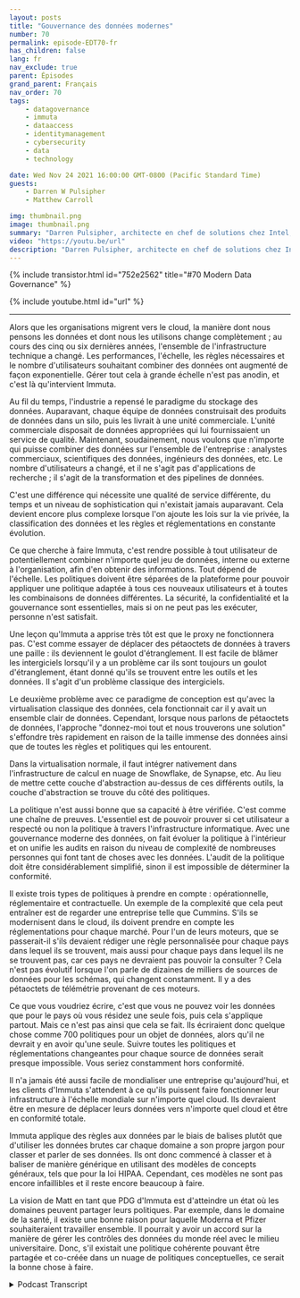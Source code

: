 ```yaml
---
layout: posts
title: "Gouvernance des données modernes"
number: 70
permalink: episode-EDT70-fr
has_children: false
lang: fr
nav_exclude: true
parent: Épisodes
grand_parent: Français
nav_order: 70
tags:
    - datagovernance
    - immuta
    - dataaccess
    - identitymanagement
    - cybersecurity
    - data
    - technology

date: Wed Nov 24 2021 16:00:00 GMT-0800 (Pacific Standard Time)
guests:
    - Darren W Pulsipher
    - Matthew Carroll

img: thumbnail.png
image: thumbnail.png
summary: "Darren Pulsipher, architecte en chef de solutions chez Intel, discute de la réalité et de l'avenir de la gouvernance moderne des données avec Matthew Carroll, PDG d'Immuta."
video: "https://youtu.be/url"
description: "Darren Pulsipher, architecte en chef de solutions chez Intel, discute de la réalité et de l'avenir de la gouvernance moderne des données avec Matthew Carroll, PDG d'Immuta."
---
```


<div>
{% include transistor.html id="752e2562" title="#70 Modern Data Governance" %}

{% include youtube.html id="url" %}
</div>

---

Alors que les organisations migrent vers le cloud, la manière dont nous pensons les données et dont nous les utilisons change complètement ; au cours des cinq ou six dernières années, l'ensemble de l'infrastructure technique a changé. Les performances, l'échelle, les règles nécessaires et le nombre d'utilisateurs souhaitant combiner des données ont augmenté de façon exponentielle. Gérer tout cela à grande échelle n'est pas anodin, et c'est là qu'intervient Immuta.

Au fil du temps, l'industrie a repensé le paradigme du stockage des données. Auparavant, chaque équipe de données construisait des produits de données dans un silo, puis les livrait à une unité commerciale. L'unité commerciale disposait de données appropriées qui lui fournissaient un service de qualité. Maintenant, soudainement, nous voulons que n'importe qui puisse combiner des données sur l'ensemble de l'entreprise : analystes commerciaux, scientifiques des données, ingénieurs des données, etc. Le nombre d'utilisateurs a changé, et il ne s'agit pas d'applications de recherche ; il s'agit de la transformation et des pipelines de données.

C'est une différence qui nécessite une qualité de service différente, du temps et un niveau de sophistication qui n'existait jamais auparavant. Cela devient encore plus complexe lorsque l'on ajoute les lois sur la vie privée, la classification des données et les règles et réglementations en constante évolution.

Ce que cherche à faire Immuta, c'est rendre possible à tout utilisateur de potentiellement combiner n'importe quel jeu de données, interne ou externe à l'organisation, afin d'en obtenir des informations. Tout dépend de l'échelle. Les politiques doivent être séparées de la plateforme pour pouvoir appliquer une politique adaptée à tous ces nouveaux utilisateurs et à toutes les combinaisons de données différentes. La sécurité, la confidentialité et la gouvernance sont essentielles, mais si on ne peut pas les exécuter, personne n'est satisfait.

Une leçon qu'Immuta a apprise très tôt est que le proxy ne fonctionnera pas. C'est comme essayer de déplacer des pétaoctets de données à travers une paille : ils deviennent le goulot d'étranglement. Il est facile de blâmer les intergiciels lorsqu'il y a un problème car ils sont toujours un goulot d'étranglement, étant donné qu'ils se trouvent entre les outils et les données. Il s'agit d'un problème classique des intergiciels.

Le deuxième problème avec ce paradigme de conception est qu'avec la virtualisation classique des données, cela fonctionnait car il y avait un ensemble clair de données. Cependant, lorsque nous parlons de pétaoctets de données, l'approche "donnez-moi tout et nous trouverons une solution" s'effondre très rapidement en raison de la taille immense des données ainsi que de toutes les règles et politiques qui les entourent.

Dans la virtualisation normale, il faut intégrer nativement dans l'infrastructure de calcul en nuage de Snowflake, de Synapse, etc. Au lieu de mettre cette couche d'abstraction au-dessus de ces différents outils, la couche d'abstraction se trouve du côté des politiques.

La politique n'est aussi bonne que sa capacité à être vérifiée. C'est comme une chaîne de preuves. L'essentiel est de pouvoir prouver si cet utilisateur a respecté ou non la politique à travers l'infrastructure informatique. Avec une gouvernance moderne des données, on fait évoluer la politique à l'intérieur et on unifie les audits en raison du niveau de complexité de nombreuses personnes qui font tant de choses avec les données. L'audit de la politique doit être considérablement simplifié, sinon il est impossible de déterminer la conformité.

Il existe trois types de politiques à prendre en compte : opérationnelle, réglementaire et contractuelle. Un exemple de la complexité que cela peut entraîner est de regarder une entreprise telle que Cummins. S'ils se modernisent dans le cloud, ils doivent prendre en compte les réglementations pour chaque marché. Pour l'un de leurs moteurs, que se passerait-il s'ils devaient rédiger une règle personnalisée pour chaque pays dans lequel ils se trouvent, mais aussi pour chaque pays dans lequel ils ne se trouvent pas, car ces pays ne devraient pas pouvoir la consulter ? Cela n'est pas évolutif lorsque l'on parle de dizaines de milliers de sources de données pour les schémas, qui changent constamment. Il y a des pétaoctets de télémétrie provenant de ces moteurs.

Ce que vous voudriez écrire, c'est que vous ne pouvez voir les données que pour le pays où vous résidez une seule fois, puis cela s'applique partout. Mais ce n'est pas ainsi que cela se fait. Ils écriraient donc quelque chose comme 700 politiques pour un objet de données, alors qu'il ne devrait y en avoir qu'une seule. Suivre toutes les politiques et réglementations changeantes pour chaque source de données serait presque impossible. Vous seriez constamment hors conformité.

Il n'a jamais été aussi facile de mondialiser une entreprise qu'aujourd'hui, et les clients d'Immuta s'attendent à ce qu'ils puissent faire fonctionner leur infrastructure à l'échelle mondiale sur n'importe quel cloud. Ils devraient être en mesure de déplacer leurs données vers n'importe quel cloud et être en conformité totale.

Immuta applique des règles aux données par le biais de balises plutôt que d'utiliser les données brutes car chaque domaine a son propre jargon pour classer et parler de ses données. Ils ont donc commencé à classer et à baliser de manière générique en utilisant des modèles de concepts généraux, tels que pour la loi HIPAA. Cependant, ces modèles ne sont pas encore infaillibles et il reste encore beaucoup à faire.

La vision de Matt en tant que PDG d'Immuta est d'atteindre un état où les domaines peuvent partager leurs politiques. Par exemple, dans le domaine de la santé, il existe une bonne raison pour laquelle Moderna et Pfizer souhaiteraient travailler ensemble. Il pourrait y avoir un accord sur la manière de gérer les contrôles des données du monde réel avec le milieu universitaire. Donc, s'il existait une politique cohérente pouvant être partagée et co-créée dans un nuage de politiques conceptuelles, ce serait la bonne chose à faire.



<details>
<summary> Podcast Transcript </summary>

<p></p>

</details>
